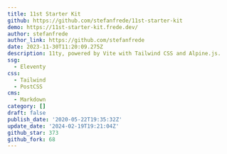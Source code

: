 ```yaml
---
title: 11st Starter Kit
github: https://github.com/stefanfrede/11st-starter-kit
demo: https://11st-starter-kit.frede.dev/
author: stefanfrede
author_link: https://github.com/stefanfrede
date: 2023-11-30T11:20:09.275Z
description: 11ty, powered by Vite with Tailwind CSS and Alpine.js.
ssg:
  - Eleventy
css:
  - Tailwind
  - PostCSS
cms:
  - Markdown
category: []
draft: false
publish_date: '2020-05-22T19:35:32Z'
update_date: '2024-02-19T19:21:04Z'
github_star: 373
github_fork: 68
---
```

